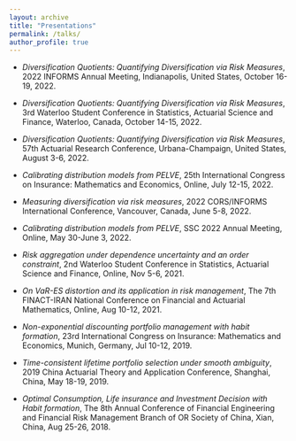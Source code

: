 ```yaml
---
layout: archive
title: "Presentations"
permalink: /talks/
author_profile: true
---
```


- *Diversification Quotients: Quantifying Diversification via Risk Measures*, 2022 INFORMS Annual Meeting, Indianapolis, United States,  October 16-19, 2022.

- *Diversification Quotients: Quantifying Diversification via Risk Measures*, 3rd Waterloo Student Conference in Statistics, Actuarial Science and Finance, Waterloo, Canada, October 14-15, 2022.

- *Diversification Quotients: Quantifying Diversification via Risk Measures*, 57th Actuarial Research Conference, Urbana-Champaign, United States, August 3-6, 2022.

- *Calibrating distribution models from PELVE*, 25th International Congress on Insurance: Mathematics and Economics, Online, July 12-15, 2022.

- *Measuring diversification via risk measures*, 2022 CORS/INFORMS International Conference, Vancouver, Canada, June 5-8, 2022.

- *Calibrating distribution models from PELVE*, SSC 2022 Annual Meeting, Online, May 30-June 3, 2022.

- *Risk aggregation under dependence uncertainty and an order constraint*, 2nd Waterloo Student Conference in Statistics, Actuarial Science and Finance, Online, Nov 5-6, 2021.

- *On VaR-ES distortion and its application in risk management*, The 7th FINACT-IRAN National Conference on Financial and Actuarial Mathematics, Online, Aug 10-12, 2021.

- *Non-exponential discounting portfolio management with habit formation*, 23rd International Congress on Insurance: Mathematics and Economics, Munich, Germany, Jul 10-12, 2019.

- *Time-consistent lifetime portfolio selection under smooth ambiguity*, 2019 China Actuarial Theory and Application Conference, Shanghai, China, May 18-19, 2019.

- *Optimal Consumption, Life insurance and Investment Decision with Habit formation*, The 8th Annual Conference of Financial Engineering and Financial Risk Management Branch of OR Society of China, Xian, China, Aug 25-26, 2018.

